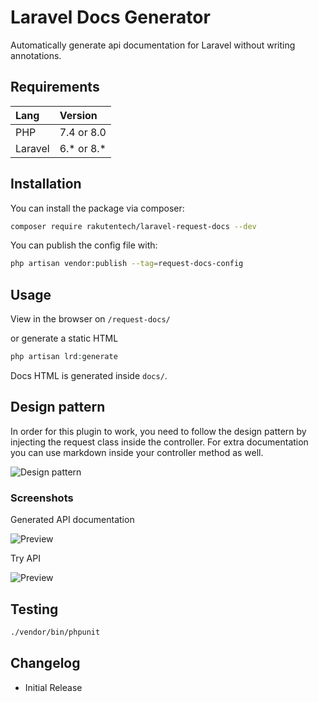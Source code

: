 # Laravel Docs Generator

Automatically generate api documentation for Laravel without writing annotations.


## Requirements

| Lang    | Version    |
| :------ | :--------- |
| PHP     | 7.4 or 8.0 |
| Laravel | 6.* or 8.* |

## Installation

You can install the package via composer:

```bash
composer require rakutentech/laravel-request-docs --dev
```


You can publish the config file with:

```bash
php artisan vendor:publish --tag=request-docs-config
```

## Usage

View in the browser on ``/request-docs/``

or generate a static HTML

```php
php artisan lrd:generate
```

Docs HTML is generated inside ``docs/``.

## Design pattern

In order for this plugin to work, you need to follow the design pattern by injecting the request class inside the controller.
For extra documentation you can use markdown inside your controller method as well.

![Design pattern](https://imgur.com/yXjq3jp.png)

### Screenshots

Generated API documentation

![Preview](https://imgur.com/8DvBBhs.png)

Try API

![Preview](https://imgur.com/kcKVSzm.png)


## Testing

```bash
./vendor/bin/phpunit
```

## Changelog

- Initial Release

